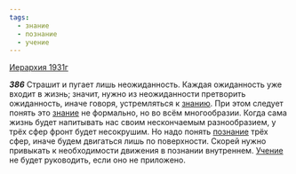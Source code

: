 ```yaml
---
tags:
  - знание
  - познание
  - учение
---
```


[Иерархия 1931г](https://127.0.0.1:4002/agni/1931)

___386___
Страшит и пугает лишь неожиданность. Каждая ожиданность уже входит в жизнь; значит, нужно из неожиданности претворить ожиданность, иначе говоря, устремляться к [знанию](../../../tags/#[знание](../../../tags/#знание)). При этом следует понять это [знание](../../../tags/#знание) не формально, но во всём многообразии. Когда сама жизнь будет напитывать нас своим нескончаемым разнообразием, у трёх сфер фронт будет несокрушим. Но надо понять [познание](../../../tags/#познание) трёх сфер, иначе будем двигаться лишь по поверхности. Скорей нужно привыкать к необходимости движения в познании внутреннем. [Учение](../../../tags/#учение) не будет руководить, если оно не приложено.   

